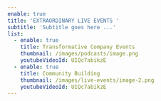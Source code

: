 ```yaml
---
enable: true
title: 'EXTRAORDINARY LIVE EVENTS '
subtitle: 'Subtitle goes here ...'
list:
  - enable: true
    title: Transformative Company Events
    thumbnail: /images/podcasts/image.png
    youtubeVideoId: UIQc7abikzE
  - enable: true
    title: Community Building
    thumbnail: /images/live-events/image-2.png
    youtubeVideoId: UIQc7abikzE
---
```

